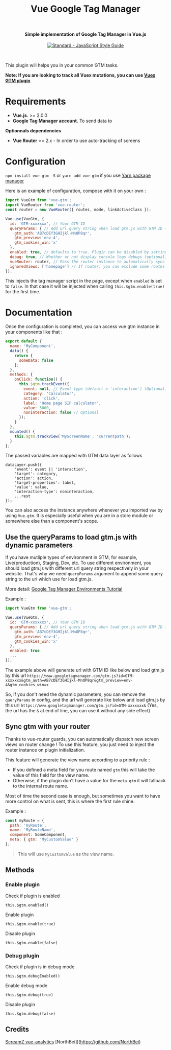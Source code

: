 <h1 align="center">
  Vue Google Tag Manager
  <br>
  <br>
</h1>

<h4 align="center">Simple implementation of Google Tag Manager in Vue.js</h4>

<p align="center">
  <a href="https://github.com/feross/standard"><img src="https://cdn.rawgit.com/feross/standard/master/badge.svg" alt="Standard - JavaScript Style Guide"></a>
</p>
<br>

This plugin will helps you in your common GTM tasks.

**Note: If you are looking to track all Vuex mutations, you can use [Vuex GTM plugin](https://gist.github.com/matt-e-king/ebdb39088c50b96bbbbe77c5bc8abb2b)**

# Requirements

* **Vue.js.** >= 2.0.0
* **Google Tag Manager account.** To send data to

**Optionnals dependencies**

* **Vue Router** >= 2.x - In order to use auto-tracking of screens

# Configuration

`npm install vue-gtm -S` or `yarn add vue-gtm` if you use [Yarn package manager](https://yarnpkg.com/)

Here is an example of configuration, compose with it on your own :

```javascript
import VueGtm from 'vue-gtm';
import VueRouter from 'vue-router';
const router = new VueRouter({ routes, mode, linkActiveClass });

Vue.use(VueGtm, {
  id: 'GTM-xxxxxxx', // Your GTM ID
  queryParams: { // Add url query string when load gtm.js with GTM ID (optional)
    gtm_auth:'AB7cDEf3GHIjkl-MnOP8qr',
    gtm_preview:'env-4',
    gtm_cookies_win:'x'
  },
  enabled: true, // defaults to true. Plugin can be disabled by setting this to false for Ex: enabled: !!GDPR_Cookie (optional)
  debug: true, // Whether or not display console logs debugs (optional)
  vueRouter: router, // Pass the router instance to automatically sync with router (optional)
  ignoredViews: ['homepage'] // If router, you can exclude some routes name (case insensitive) (optional)
});
```

This injects the tag manager script in the page, except when `enabled` is set to `false`. 
In that case it will be injected when calling `this.$gtm.enable(true)` for the first time.

# Documentation

Once the configuration is completed, you can access vue gtm instance in your components like that :

```javascript
export default {
  name: 'MyComponent',
  data() {
    return {
      someData: false
    };
  },
  methods: {
    onClick: function() {
      this.$gtm.trackEvent({
        event: null, // Event type [default = 'interaction'] (Optional)
        category: 'Calculator',
        action: 'click',
        label: 'Home page SIP calculator',
        value: 5000,
        noninteraction: false // Optional
      });
    }
  },
  mounted() {
    this.$gtm.trackView('MyScreenName', 'currentpath');
  }
};
```

The passed variables are mapped with GTM data layer as follows

```
dataLayer.push({
	'event': event || 'interaction',
	'target': category,
	'action': action,
	'target-properties': label,
	'value': value,
	'interaction-type': noninteraction,
	...rest
});
```

You can also access the instance anywhere whenever you imported `Vue` by using `Vue.gtm`. It is especially useful when you are in a store module or
somewhere else than a component's scope.

## Use the queryParams to load gtm.js with dynamic parameters

If you have mutliple types of environment in GTM, for example, Live(production), Staging, Dev, etc.
To use different environment, you should load gtm.js with different url query string respectively in your website.
That's why we need `queryParams` argument to append some query string to the url which use for load gtm.js.

More detail: [Google Tag Manager Environments Tutorial](https://marketlytics.com/blog/google-tag-manager-environments)

Example :

```javascript
import VueGtm from 'vue-gtm';

Vue.use(VueGtm, {
  id: 'GTM-xxxxxxx', // Your GTM ID
  queryParams: { // Add url query string when load gtm.js with GTM ID (optional)
    gtm_auth:'AB7cDEf3GHIjkl-MnOP8qr',
    gtm_preview:'env-4',
    gtm_cookies_win:'x'
  },
  enabled: true
  ...
});
```

The example above will generate url with GTM ID like below and load gtm.js by this url
`https://www.googletagmanager.com/gtm.js?id=GTM-xxxxxxx&gtm_auth=AB7cDEf3GHIjkl-MnOP8qr&gtm_preview=env-4&gtm_cookies_win=x`


So, if you don't need the dynamic parameters, you can remove the `queryParams` in config,
and the url will generate like below and load gtm.js by this url
`https://www.googletagmanager.com/gtm.js?id=GTM-xxxxxxx&`
(Yes, the url has the `&` at end of line, you can use it without any side effect)

## Sync gtm with your router

Thanks to vue-router guards, you can automatically dispatch new screen views on router change !
To use this feature, you just need to inject the router instance on plugin initialization.

This feature will generate the view name according to a priority rule :

* If you defined a meta field for you route named `gtm` this will take the value of this field for the view name.
* Otherwise, if the plugin don't have a value for the `meta.gtm` it will fallback to the internal route name.

Most of time the second case is enough, but sometimes you want to have more control on what is sent, this is where the first rule shine.

Example :

```javascript
const myRoute = {
  path: 'myRoute',
  name: 'MyRouteName',
  component: SomeComponent,
  meta: { gtm: 'MyCustomValue' }
};
```

> This will use `MyCustomValue` as the view name.

## Methods

### Enable plugin

Check if plugin is enabled

```
this.$gtm.enabled()
```

Enable plugin

```
this.$gtm.enable(true)
```

Disable plugin

```
this.$gtm.enable(false)
```

### Debug plugin

Check if plugin is in debug mode

```
this.$gtm.debugEnabled()
```

Enable debug mode

```
this.$gtm.debug(true)
```

Disable plugin

```
this.$gtm.debug(false)
```

## Credits

[ScreamZ vue-analytics](https://github.com/ScreamZ/vue-analytics)
[NorthBei])(https://github.com/NorthBei)
